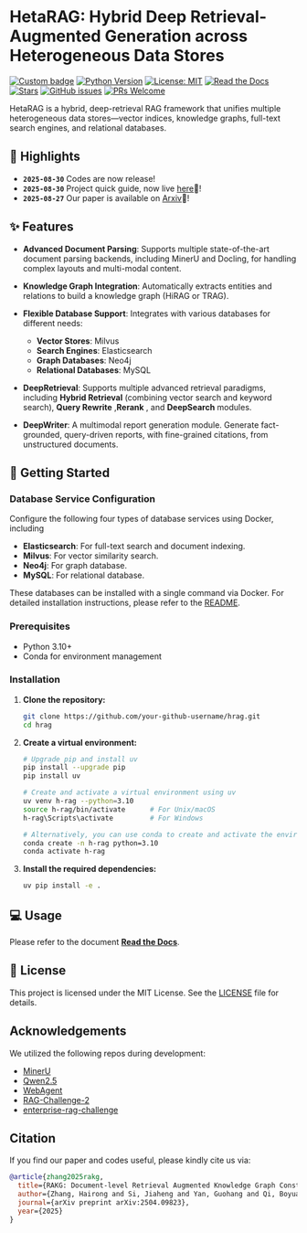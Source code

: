 # HetaRAG: Hybrid Deep Retrieval-Augmented Generation across Heterogeneous Data Stores

[![Custom badge](https://img.shields.io/badge/Paper-Arxiv-b31b1b?logo=arxiv&logoColor=white?style=flat-square)](https://arxiv.org/abs/2402.03830)
[![Python Version](https://img.shields.io/badge/Python-3.10+-blue.svg)](https://www.python.org/downloads/)
[![License: MIT](https://img.shields.io/badge/License-MIT-yellow.svg)](https://opensource.org/licenses/MIT)
[![Read the Docs](https://img.shields.io/readthedocs/heta)](https://heta.readthedocs.io/en/latest/)
[![Stars](https://img.shields.io/github/stars/KnowledgeXLab/HetaRAG?style=social)](https://github.com/KnowledgeXLab/HetaRAG/stargazers)
[![GitHub issues](https://img.shields.io/github/issues/KnowledgeXLab/HetaRAG?style=flat-square)](https://github.com/KnowledgeXLab/HetaRAG/issues)
[![PRs Welcome](https://img.shields.io/badge/PRs-welcome-brightgreen.svg?style=flat-square)](https://github.com/KnowledgeXLab/HetaRAG/pulls)

HetaRAG is a hybrid, deep-retrieval RAG framework that unifies multiple heterogeneous data stores—vector indices, knowledge graphs, full-text search engines, and relational databases. 

## 🌟 Highlights
- **`2025-08-30`** Codes are now release!
- **`2025-08-30`** Project quick guide, now live [here](https://heta.readthedocs.io/en/latest/)🔗!
- **`2025-08-27`** Our paper is available on [Arxiv](https://)📄!

## ✨ Features

- **Advanced Document Parsing**: Supports multiple state-of-the-art document parsing backends, including MinerU and Docling, for handling complex layouts and multi-modal content.
- **Knowledge Graph Integration**: Automatically extracts entities and relations to build a knowledge graph (HiRAG or TRAG).

- **Flexible Database Support**: Integrates with various databases for different needs:
    - **Vector Stores**: Milvus
    - **Search Engines**: Elasticsearch
    - **Graph Databases**: Neo4j
    - **Relational Databases**: MySQL

- **DeepRetrieval**: Supports multiple advanced retrieval paradigms, including **Hybrid Retrieval** (combining vector search and keyword search), **Query Rewrite** ,**Rerank** , and **DeepSearch** modules.

- **DeepWriter**: A multimodal report generation module. Generate fact-grounded, query-driven reports, with fine-grained citations, from unstructured documents.

## 🚀 Getting Started

### Database Service Configuration
Configure the following four types of database services using Docker, including

- **Elasticsearch**: For full-text search and document indexing.
- **Milvus**: For vector similarity search.
- **Neo4j**: For graph database.
- **MySQL**: For relational database.

These databases can be installed with a single command via Docker. For detailed installation instructions, please refer to the [README](./docker/README.md). 

### Prerequisites

- Python 3.10+
- Conda for environment management

### Installation

1.  **Clone the repository:**
    ```bash
    git clone https://github.com/your-github-username/hrag.git
    cd hrag
    ```

2.  **Create a virtual environment:**
    ```bash
    # Upgrade pip and install uv
    pip install --upgrade pip
    pip install uv

    # Create and activate a virtual environment using uv
    uv venv h-rag --python=3.10
    source h-rag/bin/activate      # For Unix/macOS
    h-rag\Scripts\activate         # For Windows

    # Alternatively, you can use conda to create and activate the environment
    conda create -n h-rag python=3.10
    conda activate h-rag
    ```

3.  **Install the required dependencies:**
    ```bash
    uv pip install -e .
    ```

## 💻 Usage

Please refer to the document [**Read the Docs**](https://heta.readthedocs.io/en/latest/).

## 📄 License

This project is licensed under the MIT License. See the [LICENSE](LICENSE) file for details.

## Acknowledgements
We utilized the following repos during development:

- [MinerU](https://github.com/opendatalab/MinerU)
- [Qwen2.5](https://github.com/QwenLM/Qwen3/tree/v2.5)
- [WebAgent](https://github.com/Alibaba-NLP/WebAgent)
- [RAG-Challenge-2](https://github.com/IlyaRice/RAG-Challenge-2)
- [enterprise-rag-challenge](https://github.com/trustbit/enterprise-rag-challenge)


## Citation
If you find our paper and codes useful, please kindly cite us via:

```bibtex
@article{zhang2025rakg,
  title={RAKG: Document-level Retrieval Augmented Knowledge Graph Construction},
  author={Zhang, Hairong and Si, Jiaheng and Yan, Guohang and Qi, Boyuan and Cai, Pinlong and Mao, Song and Wang, Ding and Shi, Botian},
  journal={arXiv preprint arXiv:2504.09823},
  year={2025}
}

```